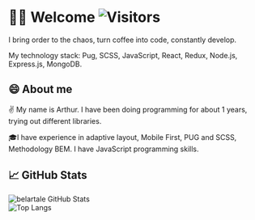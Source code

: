 # :raising_hand_man: Welcome ![Visitors](https://visitor-badge.glitch.me/badge?page_id=belartale) 

I bring order to the chaos, turn coffee into code, constantly develop.

My technology stack: Pug, SCSS, JavaScript, React, Redux, Node.js, Express.js, MongoDB.

## 😄 About me 

✌️ My name is Arthur. I have been doing programming for about 1 years, trying out different libraries.

🎓I have experience in adaptive layout, Mobile First, PUG and SCSS, Methodology BEM. I have JavaScript programming skills.
<!--
I’m currently working on my first app.
-->

## 📈 GitHub Stats

![belartale GitHub Stats](https://github-readme-stats.vercel.app/api?username=belartale&count_private=true&hide=contribs&show_icons=true&theme=radical)<br>
![Top Langs](https://github-readme-stats.vercel.app/api/top-langs/?username=belartale&count_private=true&hide=tsql&langs_count=7&theme=radical&layout=compact)




<!--
https://github.com/anuraghazra/github-readme-stats

https://gist.github.com/rxaviers/7360908

-->




























<!--
**Belartale/Belartale** is a ✨ _special_ ✨ repository because its `README.md` (this file) appears on your GitHub profile.

Here are some ideas to get you started:

- 🔭 I’m currently working on ...
- 🌱 I’m currently learning ...
- 👯 I’m looking to collaborate on ...
- 🤔 I’m looking for help with ...
- 💬 Ask me about ...
- 📫 How to reach me: ...
- 😄 Pronouns: ...
- ⚡ Fun fact: ...
-->
